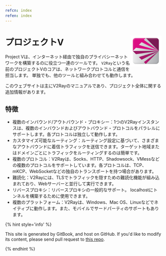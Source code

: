 ```yaml
---
refcn: index
refen: index
---
```

# プロジェクトV <img style="float: right;" width="100" height="100" src="/resources/v2ray_1024.png" />

Project Vは、インターネット経由で独自のプライバシーネットワークを構築するのに役立つ一連のツールです。 `V2Ray`という名前のプロジェクトVのコアは、ネットワークプロトコルと通信を担当します。 単独でも、他のツールと組み合わせても動作します。

このウェブサイトは主にV2Rayのマニュアルであり、プロジェクト全体に関する追加情報があります。

## 特徴

* 複数のインバウンド/アウトバウンド・プロキシー：1つのV2Rayインスタンスは、複数のインバウンドおよびアウトバウンド・プロトコルをパラレルにサポートします。各プロトコルは独立して動作します。
* カスタマイズ可能なルーティング：ルーティング設定に基づいて、さまざまなアウトバウンドに着信トラフィックを送信できます。ターゲット地域またはドメインごとにトラフィックをルーティングするのは簡単です。
* 複数のプロトコル：V2Rayは、Socks、HTTP、Shadowsock、VMessなどの複数のプロトコルをサポートしています。各プロトコルは、TCP、mKCP、WebSocketなどの独自のトランスポートを持つ場合があります。
* 難読化：V2Rayには、TLSでトラフィックを隠すための難読化機能が組み込まれており、Webサーバーと並行して実行できます。
* リバースプロキシ：リバースプロキシの一般的なサポート。 localhostにトンネルを構築するために使用できます。
* 複数のプラットフォーム：V2Rayは、Windows、Mac OS、Linuxなどでネイティブに動作します。また、モバイルでサードパーティのサポートもあります。

{% hint style='info' %}

This site is generated by GitBook, and host on GitHub. If you'd like to modify its content, please send pull request to [this repo](https://github.com/v2ray/manual).

{% endhint %}